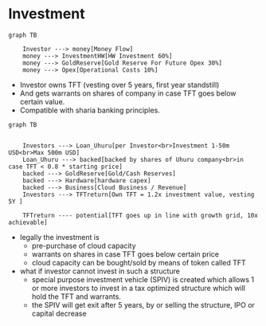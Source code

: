 
# Investment

```mermaid
graph TB

    Investor ---> money[Money Flow]
    money ---> InvestmentHW[HW Investment 60%]
    money ---> GoldReserve[Gold Reserve For Future Opex 30%]
    money ---> Opex[Operational Costs 10%]
```

- Investor owns TFT (vesting over 5 years, first year standstill)
- And gets warrants on shares of company in case TFT goes below certain value.
- Compatible with sharia banking principles.


```mermaid
graph TB


    Investors ---> Loan_Uhuru[per Investor<br>Investment 1-50m USD<br>Max 500m USD]
    Loan_Uhuru ---> backed[backed by shares of Uhuru company<br>in case TFT < 0.8 * starting price]
    backed ---> GoldReserve[Gold/Cash Reserves]
    backed ---> Hardware[hardware capex]
    backed ---> Business[Cloud Business / Revenue]    
    Investors ---> TFTreturn[Own TFT = 1.2x investment value, vesting 5Y ] 

    TFTreturn ---- potential[TFT goes up in line with growth grid, 10x achievable]
```

- legally the investment is
  - pre-purchase of cloud capacity
  - warrants on shares in case TFT goes below certain price
  - cloud capacity can be bought/sold by means of token called TFT
- what if investor cannot invest in such a structure
  - special purpose investment vehicle (SPIV) is created which allows 1 or more investors to invest in a tax optimized structure which will hold the TFT and warrants.
  - the SPIV will get exit after 5 years, by or selling the structure, IPO or capital decrease
